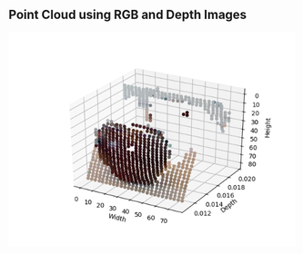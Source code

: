 ## Point Cloud using RGB and Depth Images

<p align="center"> <img src="./images/Figure_1.png"> </p>
